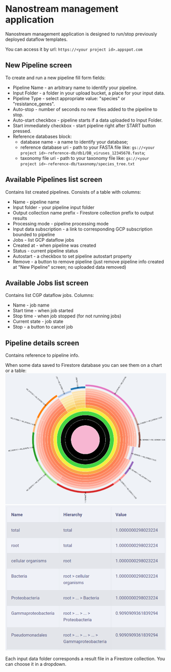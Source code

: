 # Nanostream management application

Nanostream management application is designed to run/stop previously deployed dataflow templates.

You can access it by url: `https://<your project id>.appspot.com`


## New Pipeline screen

To create and run a new pipeline fill form fields:

- Pipeline Name - an arbitrary name to identify your pipeline.
- Input Folder - a folder in your upload bucket, a place for your input data.
- Pipeline Type - select appropriate value: "species" or "resistance_genes".
- Auto-stop - number of seconds no new files added to the pipeline to stop.
- Auto-start checkbox - pipeline starts if a data uploaded to Input Folder.
- Start immediately checkbox - start pipeline right after START button pressed.
- Reference databases block:
  - database name - a name to identify your database;
  - reference database uri - path to your FASTA file like: `gs://<your project id>-reference-db/db1/DB_viruses_12345678.fasta`;
  - taxonomy file uri - path to your taxonomy file like: `gs://<your project id>-reference-db/taxonomy/species_tree.txt` 

## Available Pipelines list screen

Contains list created pipelines. Consists of a table with columns:

- Name - pipeline name
- Input folder - your pipeline input folder	
- Output collection name prefix - Firestore collection prefix to output results	
- Processing mode - pipeline processing mode                                                               
- Input data subscription - a link to corresponding GCP subscription bounded to pipeline
- Jobs - list GCP dataflow jobs 
- Created at - when pipeline was created
- Status - current pipeline status
- Autostart - a checkbox to set pipeline autostart property
- Remove - a button to remove pipeline (just remove pipeline info created at "New Pipeline" screen; no uploaded data removed)


## Available Jobs list screen

Contains list CGP dataflow jobs. Columns:
- Name - job name
- Start time - when job started
- Stop time - when job stopped (for not running jobs)
- Current state - job state
- Stop - a button to cancel job   

## Pipeline details screen

Contains reference to pipeline info.

When some data saved to Firestore database you can see them on a chart or a table:
![Chart](doc/chart.png)
![Table](doc/table.png)

Each input data folder corresponds a result file in a Firestore collection. You can choose it in a dropdown.   

 
